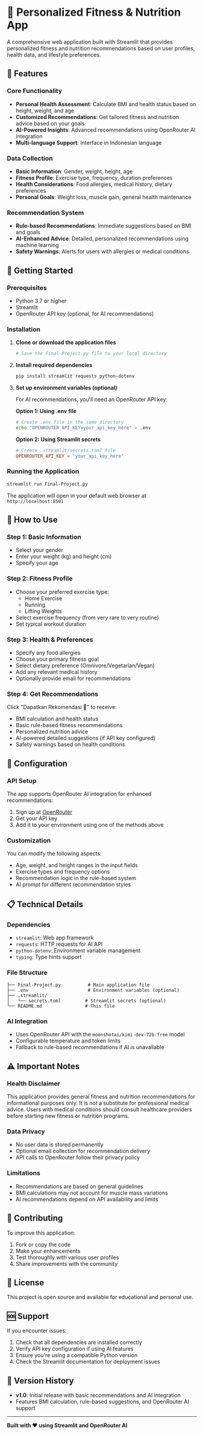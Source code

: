 # 💪 Personalized Fitness & Nutrition App

A comprehensive web application built with Streamlit that provides personalized fitness and nutrition recommendations based on user profiles, health data, and lifestyle preferences.

## 🌟 Features

### Core Functionality
- **Personal Health Assessment**: Calculate BMI and health status based on height, weight, and age
- **Customized Recommendations**: Get tailored fitness and nutrition advice based on your goals
- **AI-Powered Insights**: Advanced recommendations using OpenRouter AI integration
- **Multi-language Support**: Interface in Indonesian language

### Data Collection
- **Basic Information**: Gender, weight, height, age
- **Fitness Profile**: Exercise type, frequency, duration preferences
- **Health Considerations**: Food allergies, medical history, dietary preferences
- **Personal Goals**: Weight loss, muscle gain, general health maintenance

### Recommendation System
- **Rule-based Recommendations**: Immediate suggestions based on BMI and goals
- **AI-Enhanced Advice**: Detailed, personalized recommendations using machine learning
- **Safety Warnings**: Alerts for users with allergies or medical conditions

## 🚀 Getting Started

### Prerequisites
- Python 3.7 or higher
- Streamlit
- OpenRouter API key (optional, for AI recommendations)

### Installation

1. **Clone or download the application files**
   ```bash
   # Save the Final-Project.py file to your local directory
   ```

2. **Install required dependencies**
   ```bash
   pip install streamlit requests python-dotenv
   ```

3. **Set up environment variables (optional)**
   
   For AI recommendations, you'll need an OpenRouter API key:
   
   **Option 1: Using .env file**
   ```bash
   # Create .env file in the same directory
   echo "OPENROUTER_API_KEY=your_api_key_here" > .env
   ```
   
   **Option 2: Using Streamlit secrets**
   ```toml
   # Create .streamlit/secrets.toml file
   OPENROUTER_API_KEY = "your_api_key_here"
   ```

### Running the Application

```bash
streamlit run Final-Project.py
```

The application will open in your default web browser at `http://localhost:8501`

## 📖 How to Use

### Step 1: Basic Information
- Select your gender
- Enter your weight (kg) and height (cm)
- Specify your age

### Step 2: Fitness Profile
- Choose your preferred exercise type:
  - Home Exercise
  - Running
  - Lifting Weights
- Select exercise frequency (from very rare to very routine)
- Set typical workout duration

### Step 3: Health & Preferences
- Specify any food allergies
- Choose your primary fitness goal
- Select dietary preference (Omnivore/Vegetarian/Vegan)
- Add any relevant medical history
- Optionally provide email for recommendations

### Step 4: Get Recommendations
Click "Dapatkan Rekomendasi 🚀" to receive:
- BMI calculation and health status
- Basic rule-based fitness recommendations
- Personalized nutrition advice
- AI-powered detailed suggestions (if API key configured)
- Safety warnings based on health conditions

## 🔧 Configuration

### API Setup
The app supports OpenRouter AI integration for enhanced recommendations:

1. Sign up at [OpenRouter](https://openrouter.ai/)
2. Get your API key
3. Add it to your environment using one of the methods above

### Customization
You can modify the following aspects:
- Age, weight, and height ranges in the input fields
- Exercise types and frequency options
- Recommendation logic in the rule-based system
- AI prompt for different recommendation styles

## 📋 Technical Details

### Dependencies
- `streamlit`: Web app framework
- `requests`: HTTP requests for AI API
- `python-dotenv`: Environment variable management
- `typing`: Type hints support

### File Structure
```
├── Final-Project.py          # Main application file
├── .env                      # Environment variables (optional)
├── .streamlit/
│   └── secrets.toml         # Streamlit secrets (optional)
└── README.md                # This file
```

### AI Integration
- Uses OpenRouter API with the `moonshotai/kimi-dev-72b:free` model
- Configurable temperature and token limits
- Fallback to rule-based recommendations if AI is unavailable

## ⚠️ Important Notes

### Health Disclaimer
This application provides general fitness and nutrition recommendations for informational purposes only. It is not a substitute for professional medical advice. Users with medical conditions should consult healthcare providers before starting new fitness or nutrition programs.

### Data Privacy
- No user data is stored permanently
- Optional email collection for recommendation delivery
- API calls to OpenRouter follow their privacy policy

### Limitations
- Recommendations are based on general guidelines
- BMI calculations may not account for muscle mass variations
- AI recommendations depend on API availability and limits

## 🤝 Contributing

To improve this application:
1. Fork or copy the code
2. Make your enhancements
3. Test thoroughly with various user profiles
4. Share improvements with the community

## 📝 License

This project is open source and available for educational and personal use.

## 🆘 Support

If you encounter issues:
1. Check that all dependencies are installed correctly
2. Verify API key configuration if using AI features
3. Ensure you're using a compatible Python version
4. Check the Streamlit documentation for deployment issues

## 🔄 Version History

- **v1.0**: Initial release with basic recommendations and AI integration
- Features BMI calculation, rule-based suggestions, and OpenRouter AI support

---

**Built with ❤️ using Streamlit and OpenRouter AI**
